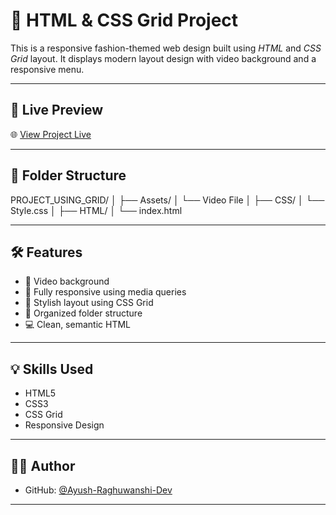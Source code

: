 # 🎨 HTML & CSS Grid Project

This is a responsive fashion-themed web design built using *HTML* and *CSS Grid* layout. It displays modern layout design with video background and a responsive menu.

---

## 🔗 Live Preview

🌐 [View Project Live](https://ayush-raghuwanshi-dev.github.io/HTML-CSS-Grid-Project/)

---

## 📁 Folder Structure
PROJECT_USING_GRID/ 
│ ├── Assets/ 
│ └── Video File 
│ ├── CSS/ 
│ └── Style.css 
│ ├── HTML/ 
│ └── index.html 


---

## 🛠 Features

- 🎥 Video background
- 📱 Fully responsive using media queries
- 🎨 Stylish layout using CSS Grid
- 📂 Organized folder structure
- 💻 Clean, semantic HTML

---

## 💡 Skills Used

- HTML5
- CSS3
- CSS Grid
- Responsive Design

---

## 🙋‍♂ Author

- GitHub: [@Ayush-Raghuwanshi-Dev](https://github.com/Ayush-Raghuwanshi-Dev)

---